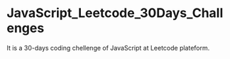 # JavaScript_Leetcode_30Days_Challenges
It is a 30-days coding chellenge of JavaScript at Leetcode plateform.
